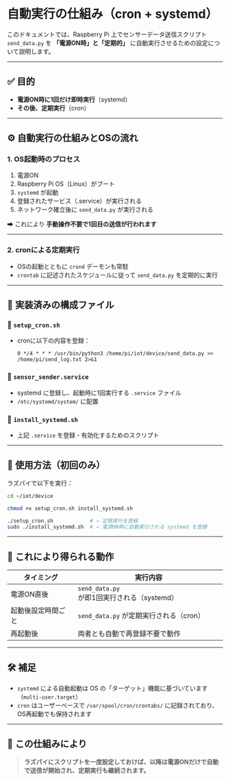 # 自動実行の仕組み（cron + systemd）

このドキュメントでは、Raspberry Pi 上でセンサーデータ送信スクリプト `send_data.py` を **「電源ON時」と「定期的」** に自動実行させるための設定について説明します。

---

## ✅ 目的

- **電源ON時に1回だけ即時実行**（systemd）
- **その後、定期実行**（cron）

---

## ⚙️ 自動実行の仕組みとOSの流れ

### 1. OS起動時のプロセス

1. 電源ON
2. Raspberry Pi OS（Linux）がブート
3. `systemd` が起動
4. 登録されたサービス（.service）が実行される
5. ネットワーク確立後に `send_data.py` が実行される

➡ これにより **手動操作不要で1回目の送信が行われます**

---

### 2. cronによる定期実行

- OSの起動とともに `crond` デーモンも常駐
- `crontab` に記述されたスケジュールに従って `send_data.py` を定期的に実行

---

## 🧪 実装済みの構成ファイル

### 📌 `setup_cron.sh`

- cronに以下の内容を登録：

  ```cron
  0 */4 * * * /usr/bin/python3 /home/pi/iot/device/send_data.py >> /home/pi/send_log.txt 2>&1
  ```

### 📌 `sensor_sender.service`

- systemd に登録し、起動時に1回実行する `.service` ファイル
- `/etc/systemd/system/` に配置

### 📌 `install_systemd.sh`

- 上記 `.service` を登録・有効化するためのスクリプト

---

## 🧾 使用方法（初回のみ）

ラズパイで以下を実行：

```bash
cd ~/iot/device

chmod +x setup_cron.sh install_systemd.sh

./setup_cron.sh            # → 定期実行を登録
sudo ./install_systemd.sh  # → 電源ON時に自動実行される systemd を登録
```

---

## 🔄 これにより得られる動作

| タイミング         | 実行内容                         |
|--------------------|----------------------------------|
| 電源ON直後         | `send_data.py` が即1回実行される（systemd） |
| 起動後設定時間ごと     | `send_data.py` が定期実行される（cron）    |
| 再起動後           | 両者とも自動で再登録不要で動作     |

---

## 🛠 補足

- `systemd` による自動起動は OS の「ターゲット」機能に基づいています（`multi-user.target`）
- `cron` はユーザーベースで `/var/spool/cron/crontabs/` に記録されており、OS再起動でも保持されます

---

## 📁 この仕組みにより

> **ラズパイにスクリプトを一度設定しておけば、以降は電源ONだけで自動で送信が開始され、定期実行も継続されます。**
